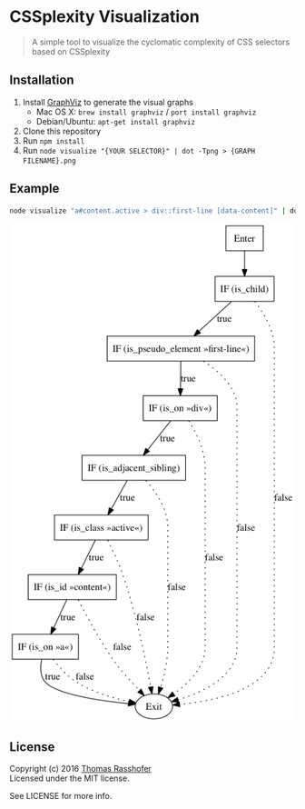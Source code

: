 # CSSplexity Visualization

> A simple tool to visualize the cyclomatic complexity of CSS selectors based on CSSplexity

## Installation

1. Install [GraphViz](http://www.graphviz.org/) to generate the visual graphs
   - Mac OS X: `brew install graphviz` / `port install graphviz`
   - Debian/Ubuntu: `apt-get install graphviz`
2. Clone this repository
3. Run `npm install`
4. Run `node visualize "{YOUR SELECTOR}" | dot -Tpng > {GRAPH FILENAME}.png`

## Example

```sh
node visualize "a#content.active > div::first-line [data-content]" | dot -Tpng > example.png
```

![](example.png)

## License

Copyright (c) 2016 [Thomas Rasshofer](http://thomasrasshofer.com/)  
Licensed under the MIT license.

See LICENSE for more info.
